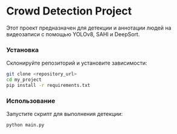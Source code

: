 # Crowd Detection Project

Этот проект предназначен для детекции и аннотации людей на видеозаписи с помощью YOLOv8, SAHI и DeepSort.

### Установка

Склонируйте репозиторий и установите зависимости:

```bash
git clone <repository_url>
cd my_project
pip install -r requirements.txt
```

### Использование
Запустите скрипт для выполнения детекции:
```bash
python main.py
